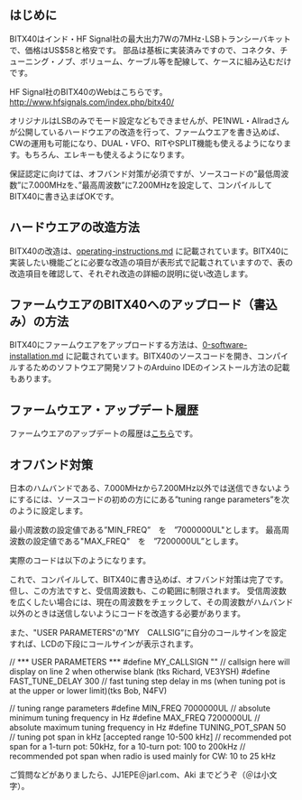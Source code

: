 ## はじめに

BITX40はインド・HF Signal社の最大出力7Wの7MHz･LSBトランシーバキットで、価格はUS$58と格安です。
部品は基板に実装済みですので、コネクタ、チューニング・ノブ、ボリューム、ケーブル等を配線して、ケースに組み込むだけです。

HF Signal社のBITX40のWebはこちらです。http://www.hfsignals.com/index.php/bitx40/

オリジナルはLSBのみでモード設定などもできませんが、PE1NWL・Allradさんが公開しているハードウエアの改造を行って、ファームウエアを書き込めば、CWの運用も可能になり、DUAL・VFO、RITやSPLIT機能も使えるようになります。もちろん、エレキーも使えるようになります。

保証認定に向けては、オフバンド対策が必須ですが、ソースコードの”最低周波数”に7.000MHzを、”最高周波数”に7.200MHzを設定して、コンパイルしてBITX40に書き込まばOKです。

## ハードウエアの改造方法

BITX40の改造は、[operating-instructions.md](operating-instructions.md) に記載されています。BITX40に実装したい機能ごとに必要な改造の項目が表形式で記載されていますので、表の改造項目を確認して、それぞれ改造の詳細の説明に従い改造します。


## ファームウエアのBITX40へのアップロード（書込み）の方法

BITX40にファームウエアをアップロードする方法は、[0-software-installation.md](installation_instructions/0-software-installation.md) に記載されています。BITX40のソースコードを開き、コンパイルするためのソフトウエア開発ソフトのArduino IDEのインストール方法の記載もあります。


## ファームウエア・アップデート履歴

ファームウエアのアップデートの履歴は[こちら](README.md)です。

## オフバンド対策

日本のハムバンドである、7.000MHzから7.200MHz以外では送信できないようにするには、ソースコードの初めの方ににある”tuning range parameters”を次のように設定します。

最小周波数の設定値である”MIN_FREQ”　を　”7000000UL"とします。
最高周波数の設定値である"MAX_FREQ"　を　”7200000UL”とします。

実際のコードは以下のようになります。

これで、コンパイルして、BITX40に書き込めば、オフバンド対策は完了です。
但し、この方法ですと、受信周波数も、この範囲に制限されます。
受信周波数を広くしたい場合には、現在の周波数をチェックして、その周波数がハムバンド以外のときは送信しないようにコードを改造する必要があります。

また、"USER PARAMETERS"の”MY　CALLSIG”に自分のコールサインを設定すれば、LCDの下段にコールサインが表示されます。


// *** USER PARAMETERS ***
#define MY_CALLSIGN ""            // callsign here will display on line 2 when otherwise blank (tks Richard, VE3YSH)
#define FAST_TUNE_DELAY 300       // fast tuning step delay in ms (when tuning pot is at the upper or lower limit)(tks Bob, N4FV)

// tuning range parameters
#define MIN_FREQ 7000000UL        // absolute minimum tuning frequency in Hz
#define MAX_FREQ 7200000UL        // absolute maximum tuning frequency in Hz
#define TUNING_POT_SPAN 50        // tuning pot span in kHz [accepted range 10-500 kHz]
// recommended pot span for a 1-turn pot: 50kHz, for a 10-turn pot: 100 to 200kHz
// recommended pot span when radio is used mainly for CW: 10 to 25 kHz



ご質問などがありましたら、JJ1EPE＠jarl.com、Aki までどうぞ（＠は小文字）。


